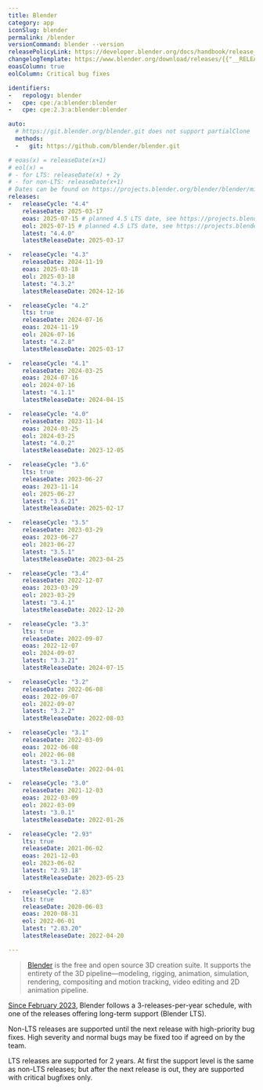 ```yaml
---
title: Blender
category: app
iconSlug: blender
permalink: /blender
versionCommand: blender --version
releasePolicyLink: https://developer.blender.org/docs/handbook/release_process/release_cycle/
changelogTemplate: https://www.blender.org/download/releases/{{"__RELEASE_CYCLE__" | replace:'.','-'}}/
eoasColumn: true
eolColumn: Critical bug fixes

identifiers:
-   repology: blender
-   cpe: cpe:/a:blender:blender
-   cpe: cpe:2.3:a:blender:blender

auto:
  # https://git.blender.org/blender.git does not support partialClone
  methods:
  -   git: https://github.com/blender/blender.git

# eoas(x) = releaseDate(x+1)
# eol(x) =
# - for LTS: releaseDate(x) + 2y
# - for non-LTS: releaseDate(x+1)
# Dates can be found on https://projects.blender.org/blender/blender/milestones.
releases:
-   releaseCycle: "4.4"
    releaseDate: 2025-03-17
    eoas: 2025-07-15 # planned 4.5 LTS date, see https://projects.blender.org/blender/blender/milestone/25
    eol: 2025-07-15 # planned 4.5 LTS date, see https://projects.blender.org/blender/blender/milestone/25
    latest: "4.4.0"
    latestReleaseDate: 2025-03-17

-   releaseCycle: "4.3"
    releaseDate: 2024-11-19
    eoas: 2025-03-18
    eol: 2025-03-18
    latest: "4.3.2"
    latestReleaseDate: 2024-12-16

-   releaseCycle: "4.2"
    lts: true
    releaseDate: 2024-07-16
    eoas: 2024-11-19
    eol: 2026-07-16
    latest: "4.2.8"
    latestReleaseDate: 2025-03-17

-   releaseCycle: "4.1"
    releaseDate: 2024-03-25
    eoas: 2024-07-16
    eol: 2024-07-16
    latest: "4.1.1"
    latestReleaseDate: 2024-04-15

-   releaseCycle: "4.0"
    releaseDate: 2023-11-14
    eoas: 2024-03-25
    eol: 2024-03-25
    latest: "4.0.2"
    latestReleaseDate: 2023-12-05

-   releaseCycle: "3.6"
    lts: true
    releaseDate: 2023-06-27
    eoas: 2023-11-14
    eol: 2025-06-27
    latest: "3.6.21"
    latestReleaseDate: 2025-02-17

-   releaseCycle: "3.5"
    releaseDate: 2023-03-29
    eoas: 2023-06-27
    eol: 2023-06-27
    latest: "3.5.1"
    latestReleaseDate: 2023-04-25

-   releaseCycle: "3.4"
    releaseDate: 2022-12-07
    eoas: 2023-03-29
    eol: 2023-03-29
    latest: "3.4.1"
    latestReleaseDate: 2022-12-20

-   releaseCycle: "3.3"
    lts: true
    releaseDate: 2022-09-07
    eoas: 2022-12-07
    eol: 2024-09-07
    latest: "3.3.21"
    latestReleaseDate: 2024-07-15

-   releaseCycle: "3.2"
    releaseDate: 2022-06-08
    eoas: 2022-09-07
    eol: 2022-09-07
    latest: "3.2.2"
    latestReleaseDate: 2022-08-03

-   releaseCycle: "3.1"
    releaseDate: 2022-03-09
    eoas: 2022-06-08
    eol: 2022-06-08
    latest: "3.1.2"
    latestReleaseDate: 2022-04-01

-   releaseCycle: "3.0"
    releaseDate: 2021-12-03
    eoas: 2022-03-09
    eol: 2022-03-09
    latest: "3.0.1"
    latestReleaseDate: 2022-01-26

-   releaseCycle: "2.93"
    lts: true
    releaseDate: 2021-06-02
    eoas: 2021-12-03
    eol: 2023-06-02
    latest: "2.93.18"
    latestReleaseDate: 2023-05-23

-   releaseCycle: "2.83"
    lts: true
    releaseDate: 2020-06-03
    eoas: 2020-08-31
    eol: 2022-06-01
    latest: "2.83.20"
    latestReleaseDate: 2022-04-20

---
```


> [Blender](https://www.blender.org/) is the free and open source 3D creation suite. It supports the
> entirety of the 3D pipeline—modeling, rigging, animation, simulation, rendering, compositing and
> motion tracking, video editing and 2D animation pipeline.

[Since February 2023](https://code.blender.org/2023/02/blender-release-cycle-update/#new-release-schedule),
Blender follows a 3-releases-per-year schedule, with one of the releases offering long-term support (Blender LTS).

Non-LTS releases are supported until the next release with high-priority bug fixes. High severity and normal bugs
may be fixed too if agreed on by the team.

LTS releases are supported for 2 years. At first the support level is the same as non-LTS releases; but after the next
release is out, they are supported with critical bugfixes only.
